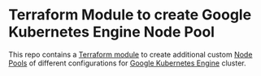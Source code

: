 # Terraform Module to create Google Kubernetes Engine Node Pool

This repo contains a [Terraform module](https://www.terraform.io/docs/modules/) to create additional custom [Node Pools](https://cloud.google.com/kubernetes-engine/docs/concepts/node-pools) of different configurations for [Google Kubernetes Engine](https://cloud.google.com/kubernetes-engine/) cluster.
